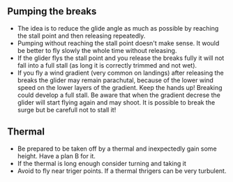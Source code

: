 ## Pumping the breaks

* The idea is to reduce the glide angle as much as possible by reaching the stall point and then releasing repeatedly. 
* Pumping without reaching the stall point doesn't make sense. It would be better to fly slowly the whole time without releasing.
* If the glider flys the stall point and you release the breaks fully it will not fall into a full stall (as long it is correctly trimmed and not wet).
* If you fly a wind gradient (very common on landings) after releasing the breaks the glider may remain parachutal, because of the lower wind speed on the lower layers of the gradient. Keep the hands up! Breaking could develop a full stall. Be aware that when the gradient decrese the glider will start flying again and may shoot. It is possible to break the surge but be carefull not to stall it!


## Thermal
* Be prepared to be taken off by a thermal and inexpectedly gain some height. Have a plan B for it.
* If the thermal is long enough consider turning and taking it
* Avoid to fly near triger points. If a thermal thrigers can be very turbulent.

